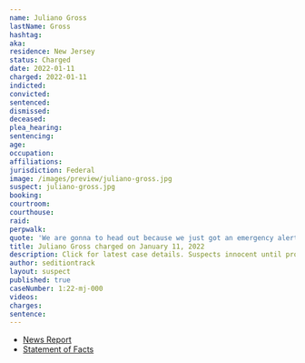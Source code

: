 ```yaml
---
name: Juliano Gross
lastName: Gross
hashtag:
aka:
residence: New Jersey
status: Charged
date: 2022-01-11
charged: 2022-01-11
indicted:
convicted:
sentenced:
dismissed:
deceased:
plea_hearing:
sentencing:
age:
occupation:
affiliations:
jurisdiction: Federal
image: /images/preview/juliano-gross.jpg
suspect: juliano-gross.jpg
booking:
courtroom:
courthouse:
raid:
perpwalk:
quote: 'We are gonna to head out because we just got an emergency alert that they have mobilized the National Guard, so I’m heading out.'
title: Juliano Gross charged on January 11, 2022
description: Click for latest case details. Suspects innocent until proven guilty.
author: seditiontrack
layout: suspect
published: true
caseNumber: 1:22-mj-000
videos:
charges:
sentence:
---
```

- [News Report](https://www.yahoo.com/news/capitol-riot-suspect-livestreamed-insurrection-172911142.html)
- [Statement of Facts](https://www.justice.gov/usao-dc/case-multi-defendant/file/1481381/download)
